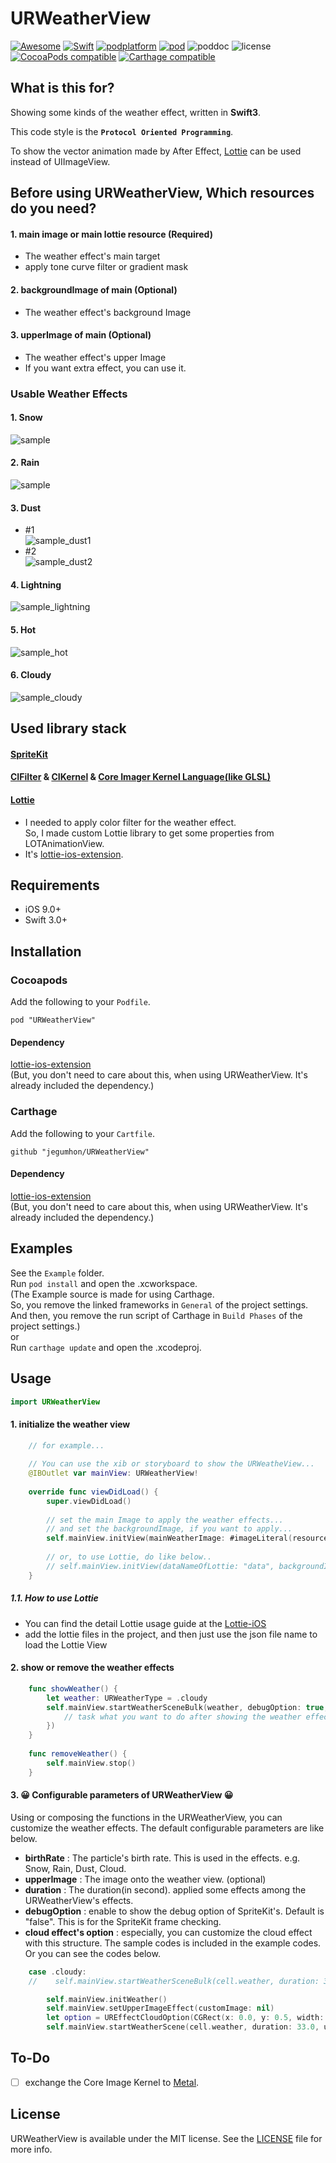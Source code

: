# URWeatherView
[![Awesome](https://cdn.rawgit.com/sindresorhus/awesome/d7305f38d29fed78fa85652e3a63e154dd8e8829/media/badge.svg)](https://github.com/sindresorhus/awesome) [![Swift](https://img.shields.io/badge/Swift-3.0%2B-orange.svg)](https://swift.org) [![podplatform](https://cocoapod-badges.herokuapp.com/p/URWeatherView/badge.png)](https://cocoapod-badges.herokuapp.com/p/URWeatherView/badge.png) [![pod](https://cocoapod-badges.herokuapp.com/v/URWeatherView/badge.png)](https://cocoapods.org/pods/URWeatherView) ![poddoc](https://img.shields.io/cocoapods/metrics/doc-percent/URWeatherView.svg) ![license](https://cocoapod-badges.herokuapp.com/l/URWeatherView/badge.png) [![CocoaPods compatible](https://img.shields.io/badge/CocoaPods-compatible-4BC51D.svg?style=flat)](https://github.com/CocoaPods/CocoaPods) [![Carthage compatible](https://img.shields.io/badge/Carthage-compatible-4BC51D.svg?style=flat)](https://github.com/Carthage/Carthage) <!-- ![travis](https://travis-ci.org/jegumhon/URWeatherView.svg?branch=master) [![codecov](https://codecov.io/gh/jegumhon/URWeatherView/branch/master/graph/badge.svg)](https://codecov.io/gh/jegumhon/URWeatherView) -->

## What is this for?
Showing some kinds of the weather effect, written in **Swift3**.  

This code style is the **`Protocol Oriented Programming`**.

To show the vector animation made by After Effect, [Lottie](http://airbnb.design/lottie/) can be used instead of UIImageView.

## Before using URWeatherView, Which resources do you need?
#### 1. main image or main lottie resource (Required)
 - The weather effect's main target
 - apply tone curve filter or gradient mask
#### 2. backgroundImage of main (Optional)
 - The weather effect's background Image
#### 3. upperImage of main (Optional)
 - The weather effect's upper Image
 - If you want extra effect, you can use it.

### Usable Weather Effects

#### 1. Snow
![sample](https://github.com/jegumhon/URWeatherView/blob/master/Artwork/URWeather_snow.gif?raw=true)

#### 2. Rain
![sample](https://github.com/jegumhon/URWeatherView/blob/master/Artwork/URWeather_rain.gif?raw=true)

#### 3. Dust
  * #1  
![sample_dust1](https://github.com/jegumhon/URWeatherView/blob/master/Artwork/URWeather_dust1.gif?raw=true)
  * #2  
![sample_dust2](https://github.com/jegumhon/URWeatherView/blob/master/Artwork/URWeather_dust2.gif?raw=true)

#### 4. Lightning
![sample_lightning](https://github.com/jegumhon/URWeatherView/blob/master/Artwork/URWeather_lightning.gif?raw=true)

#### 5. Hot
![sample_hot](https://github.com/jegumhon/URWeatherView/blob/master/Artwork/URWeather_hot_with_wavewarp.gif?raw=true)

#### 6. Cloudy
![sample_cloudy](https://github.com/jegumhon/URWeatherView/blob/master/Artwork/URWeather_cloudy.gif?raw=true)

## Used library stack
#### [SpriteKit](https://developer.apple.com/spritekit/)  
#### [CIFilter](https://github.com/airbnb/lottie-ios) &  [CIKernel](https://developer.apple.com/documentation/coreimage/cikernel) & [Core Imager Kernel Language(like GLSL)](https://developer.apple.com/library/content/documentation/GraphicsImaging/Reference/CIKernelLangRef/ci_gslang_ext.html)  
#### [Lottie](https://github.com/airbnb/lottie-ios)  
  * I needed to apply color filter for the weather effect.  
    So, I made custom Lottie library to get some properties from LOTAnimationView.
  * It's [lottie-ios-extension](https://github.com/jegumhon/lottie-ios).

## Requirements

* iOS 9.0+
* Swift 3.0+

## Installation

### Cocoapods

Add the following to your `Podfile`.

    pod "URWeatherView"
    
#### Dependency

[lottie-ios-extension](https://github.com/jegumhon/lottie-ios)  
(But, you don't need to care about this, when using URWeatherView. It's already included the dependency.)

### Carthage

Add the following to your `Cartfile`.

    github "jegumhon/URWeatherView"
    
#### Dependency

[lottie-ios-extension](https://github.com/jegumhon/lottie-ios)  
(But, you don't need to care about this, when using URWeatherView. It's already included the dependency.)

## Examples

See the `Example` folder.  
Run `pod install` and open the .xcworkspace.  
(The Example source is made for using Carthage.  
So, you remove the linked frameworks in `General` of the project settings.  
And then, you remove the run script of Carthage in `Build Phases` of the project settings.)  
or  
Run `carthage update` and open the .xcodeproj.

## Usage

```swift
import URWeatherView
```

#### 1. initialize the weather view
```swift
    // for example...
        
    // You can use the xib or storyboard to show the URWeatheView...
    @IBOutlet var mainView: URWeatherView!
    
    override func viewDidLoad() {
        super.viewDidLoad()
        
        // set the main Image to apply the weather effects...
        // and set the backgroundImage, if you want to apply...
        self.mainView.initView(mainWeatherImage: #imageLiteral(resourceName: "buildings"), backgroundImage: #imageLiteral(resourceName: "bluesky.en"))
        
        // or, to use Lottie, do like below..
        // self.mainView.initView(dataNameOfLottie: "data", backgroundImage: #imageLiteral(resourceName: "bluesky.en"))
    }
```

##### 1.1. How to use Lottie
* You can find the detail Lottie usage guide at the [Lottie-iOS](https://github.com/airbnb/lottie-ios)
* add the lottie files in the project, and then just use the json file name to load the Lottie View

#### 2. show or remove the weather effects
```swift
    func showWeather() {
        let weather: URWeatherType = .cloudy
        self.mainView.startWeatherSceneBulk(weather, debugOption: true, additionalTask: {
            // task what you want to do after showing the weather effect...
        })
    }
    
    func removeWeather() {
        self.mainView.stop()
    }
```

#### 3. 😀 Configurable parameters of URWeatherView 😀
Using or composing the functions in the URWeatherView, you can customize the weather effects.
The default configurable parameters are like below.
* **birthRate** : The particle's birth rate. This is used in the effects. e.g. Snow, Rain, Dust, Cloud.
* **upperImage** : The image onto the weather view. (optional)
* **duration** : The duration(in second). applied some effects among the URWeatherView's effects.
* **debugOption** : enable to show the debug option of SpriteKit's. Default is "false". This is for the SpriteKit frame checking.
* **cloud effect's option** : especially, you can customize the cloud effect with this structure. The sample codes is included in the example codes. Or you can see the codes below.
```swift
    case .cloudy:
    //    self.mainView.startWeatherSceneBulk(cell.weather, duration: 33.0, debugOption: self.segment.selectedSegmentIndex == 0)

        self.mainView.initWeather()
        self.mainView.setUpperImageEffect(customImage: nil)
        let option = UREffectCloudOption(CGRect(x: 0.0, y: 0.5, width: 1.0, height: 0.5), angleInDegree: 0.0, movingDuration: 33.0)
        self.mainView.startWeatherScene(cell.weather, duration: 33.0, userInfo: [URWeatherKeyCloudOption: option])
```

## To-Do

- [ ] exchange the Core Image Kernel to [Metal](https://developer.apple.com/metal/).

## License

URWeatherView is available under the MIT license. See the [LICENSE](LICENSE) file for more info.
